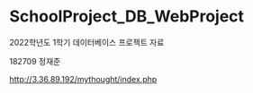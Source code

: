 # SchoolProject_DB_WebProject
2022학년도 1학기 데이터베이스 프로젝트 자료

182709 정재준

http://3.36.89.192/mythought/index.php
